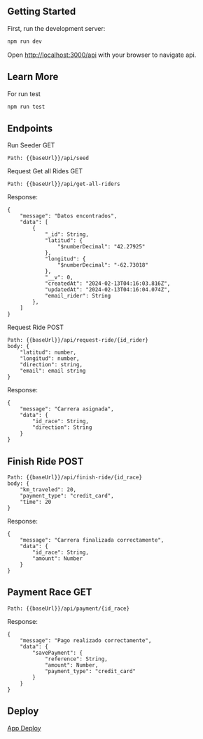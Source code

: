 ## Getting Started

First, run the development server:

```bash
npm run dev
```

Open [http://localhost:3000/api](http://localhost:3000) with your browser to navigate api.

## Learn More

For run test

```bash
npm run test
```

## Endpoints
Run Seeder GET
```code
Path: {{baseUrl}}/api/seed
```

Request Get all Rides GET
```code
Path: {{baseUrl}}/api/get-all-riders
```

Response: 
```code
{
    "message": "Datos encontrados",
    "data": [
        {
            "_id": String,
            "latitud": {
                "$numberDecimal": "42.27925"
            },
            "longitud": {
                "$numberDecimal": "-62.73018"
            },
            "__v": 0,
            "createdAt": "2024-02-13T04:16:03.816Z",
            "updatedAt": "2024-02-13T04:16:04.074Z",
            "email_rider": String
        },
    ]
}
```

Request Ride POST
```code
Path: {{baseUrl}}/api/request-ride/{id_rider}
body: {
    "latitud": number,
    "longitud": number,
    "direction": string,
    "email": email string
}
```
Response: 
```code
{
    "message": "Carrera asignada",
    "data": {
        "id_race": String,
        "direction": String
    }
}
```

## Finish Ride POST
```code
Path: {{baseUrl}}/api/finish-ride/{id_race}
body: {
    "km_traveled": 20,
    "payment_type": "credit_card",
    "time": 20
}
```
Response: 
```code
{
    "message": "Carrera finalizada correctamente",
    "data": {
        "id_race": String,
        "amount": Number
    }
}
```

## Payment Race GET
```code
Path: {{baseUrl}}/api/payment/{id_race}
```
Response: 
```code
{
    "message": "Pago realizado correctamente",
    "data": {
        "savePayment": {
            "reference": String,
            "amount": Number,
            "payment_type": "credit_card"
        }
    }
}
```

## Deploy

[App Deploy](ride-hailing-api-dev-gshk.3.us-1.fl0.io)
